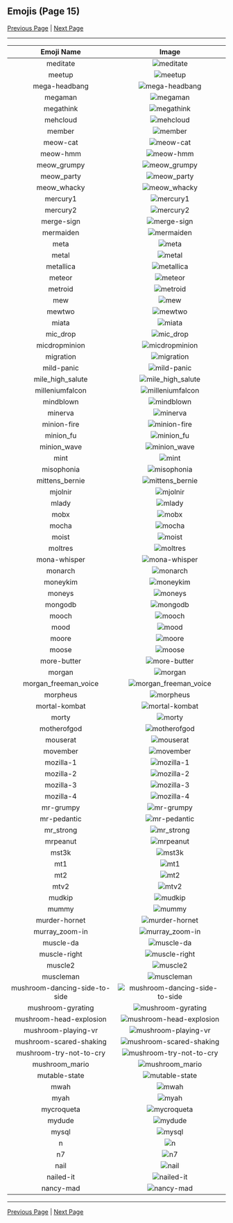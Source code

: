 
  ## Emojis (Page 15)

  [Previous Page](/docs/denverdevs/page-m-0014.md)
   | [Next Page](/docs/denverdevs/page-n-0016.md)

  <hr />

  |Emoji Name|Image|
  | :-: | :-: |
  |meditate| ![meditate](/emojis/denverdevs/meditate.png)|
  |meetup| ![meetup](/emojis/denverdevs/meetup.png)|
  |mega-headbang| ![mega-headbang](/emojis/denverdevs/mega-headbang.gif)|
  |megaman| ![megaman](/emojis/denverdevs/megaman.gif)|
  |megathink| ![megathink](/emojis/denverdevs/megathink.gif)|
  |mehcloud| ![mehcloud](/emojis/denverdevs/mehcloud.png)|
  |member| ![member](/emojis/denverdevs/member.png)|
  |meow-cat| ![meow-cat](/emojis/denverdevs/meow-cat.png)|
  |meow-hmm| ![meow-hmm](/emojis/denverdevs/meow-hmm.gif)|
  |meow_grumpy| ![meow_grumpy](/emojis/denverdevs/meow_grumpy.png)|
  |meow_party| ![meow_party](/emojis/denverdevs/meow_party.gif)|
  |meow_whacky| ![meow_whacky](/emojis/denverdevs/meow_whacky.gif)|
  |mercury1| ![mercury1](/emojis/denverdevs/mercury1.png)|
  |mercury2| ![mercury2](/emojis/denverdevs/mercury2.png)|
  |merge-sign| ![merge-sign](/emojis/denverdevs/merge-sign.png)|
  |mermaiden| ![mermaiden](/emojis/denverdevs/mermaiden.png)|
  |meta| ![meta](/emojis/denverdevs/meta.png)|
  |metal| ![metal](/emojis/denverdevs/metal.png)|
  |metallica| ![metallica](/emojis/denverdevs/metallica.png)|
  |meteor| ![meteor](/emojis/denverdevs/meteor.png)|
  |metroid| ![metroid](/emojis/denverdevs/metroid.gif)|
  |mew| ![mew](/emojis/denverdevs/mew.gif)|
  |mewtwo| ![mewtwo](/emojis/denverdevs/mewtwo.gif)|
  |miata| ![miata](/emojis/denverdevs/miata.png)|
  |mic_drop| ![mic_drop](/emojis/denverdevs/mic_drop.jpg)|
  |micdropminion| ![micdropminion](/emojis/denverdevs/micdropminion.gif)|
  |migration| ![migration](/emojis/denverdevs/migration.gif)|
  |mild-panic| ![mild-panic](/emojis/denverdevs/mild-panic.png)|
  |mile_high_salute| ![mile_high_salute](/emojis/denverdevs/mile_high_salute.png)|
  |milleniumfalcon| ![milleniumfalcon](/emojis/denverdevs/milleniumfalcon.gif)|
  |mindblown| ![mindblown](/emojis/denverdevs/mindblown.gif)|
  |minerva| ![minerva](/emojis/denverdevs/minerva.png)|
  |minion-fire| ![minion-fire](/emojis/denverdevs/minion-fire.jpg)|
  |minion_fu| ![minion_fu](/emojis/denverdevs/minion_fu.png)|
  |minion_wave| ![minion_wave](/emojis/denverdevs/minion_wave.png)|
  |mint| ![mint](/emojis/denverdevs/mint.png)|
  |misophonia| ![misophonia](/emojis/denverdevs/misophonia.gif)|
  |mittens_bernie| ![mittens_bernie](/emojis/denverdevs/mittens_bernie.png)|
  |mjolnir| ![mjolnir](/emojis/denverdevs/mjolnir.png)|
  |mlady| ![mlady](/emojis/denverdevs/mlady.jpg)|
  |mobx| ![mobx](/emojis/denverdevs/mobx.png)|
  |mocha| ![mocha](/emojis/denverdevs/mocha.png)|
  |moist| ![moist](/emojis/denverdevs/moist.png)|
  |moltres| ![moltres](/emojis/denverdevs/moltres.gif)|
  |mona-whisper| ![mona-whisper](/emojis/denverdevs/mona-whisper.gif)|
  |monarch| ![monarch](/emojis/denverdevs/monarch.png)|
  |moneykim| ![moneykim](/emojis/denverdevs/moneykim.gif)|
  |moneys| ![moneys](/emojis/denverdevs/moneys.png)|
  |mongodb| ![mongodb](/emojis/denverdevs/mongodb.png)|
  |mooch| ![mooch](/emojis/denverdevs/mooch.png)|
  |mood| ![mood](/emojis/denverdevs/mood.png)|
  |moore| ![moore](/emojis/denverdevs/moore.gif)|
  |moose| ![moose](/emojis/denverdevs/moose.png)|
  |more-butter| ![more-butter](/emojis/denverdevs/more-butter.png)|
  |morgan| ![morgan](/emojis/denverdevs/morgan.gif)|
  |morgan_freeman_voice| ![morgan_freeman_voice](/emojis/denverdevs/morgan_freeman_voice.png)|
  |morpheus| ![morpheus](/emojis/denverdevs/morpheus.png)|
  |mortal-kombat| ![mortal-kombat](/emojis/denverdevs/mortal-kombat.png)|
  |morty| ![morty](/emojis/denverdevs/morty.jpg)|
  |motherofgod| ![motherofgod](/emojis/denverdevs/motherofgod.gif)|
  |mouserat| ![mouserat](/emojis/denverdevs/mouserat.gif)|
  |movember| ![movember](/emojis/denverdevs/movember.gif)|
  |mozilla-1| ![mozilla-1](/emojis/denverdevs/mozilla-1.png)|
  |mozilla-2| ![mozilla-2](/emojis/denverdevs/mozilla-2.png)|
  |mozilla-3| ![mozilla-3](/emojis/denverdevs/mozilla-3.png)|
  |mozilla-4| ![mozilla-4](/emojis/denverdevs/mozilla-4.png)|
  |mr-grumpy| ![mr-grumpy](/emojis/denverdevs/mr-grumpy.png)|
  |mr-pedantic| ![mr-pedantic](/emojis/denverdevs/mr-pedantic.png)|
  |mr_strong| ![mr_strong](/emojis/denverdevs/mr_strong.png)|
  |mrpeanut| ![mrpeanut](/emojis/denverdevs/mrpeanut.png)|
  |mst3k| ![mst3k](/emojis/denverdevs/mst3k.jpg)|
  |mt1| ![mt1](/emojis/denverdevs/mt1.gif)|
  |mt2| ![mt2](/emojis/denverdevs/mt2.gif)|
  |mtv2| ![mtv2](/emojis/denverdevs/mtv2.png)|
  |mudkip| ![mudkip](/emojis/denverdevs/mudkip.gif)|
  |mummy| ![mummy](/emojis/denverdevs/mummy.gif)|
  |murder-hornet| ![murder-hornet](/emojis/denverdevs/murder-hornet.jpg)|
  |murray_zoom-in| ![murray_zoom-in](/emojis/denverdevs/murray_zoom-in.gif)|
  |muscle-da| ![muscle-da](/emojis/denverdevs/muscle-da.png)|
  |muscle-right| ![muscle-right](/emojis/denverdevs/muscle-right.png)|
  |muscle2| ![muscle2](/emojis/denverdevs/muscle2.jpg)|
  |muscleman| ![muscleman](/emojis/denverdevs/muscleman.gif)|
  |mushroom-dancing-side-to-side| ![mushroom-dancing-side-to-side](/emojis/denverdevs/mushroom-dancing-side-to-side.gif)|
  |mushroom-gyrating| ![mushroom-gyrating](/emojis/denverdevs/mushroom-gyrating.gif)|
  |mushroom-head-explosion| ![mushroom-head-explosion](/emojis/denverdevs/mushroom-head-explosion.gif)|
  |mushroom-playing-vr| ![mushroom-playing-vr](/emojis/denverdevs/mushroom-playing-vr.gif)|
  |mushroom-scared-shaking| ![mushroom-scared-shaking](/emojis/denverdevs/mushroom-scared-shaking.gif)|
  |mushroom-try-not-to-cry| ![mushroom-try-not-to-cry](/emojis/denverdevs/mushroom-try-not-to-cry.gif)|
  |mushroom_mario| ![mushroom_mario](/emojis/denverdevs/mushroom_mario.png)|
  |mutable-state| ![mutable-state](/emojis/denverdevs/mutable-state.gif)|
  |mwah| ![mwah](/emojis/denverdevs/mwah.png)|
  |myah| ![myah](/emojis/denverdevs/myah.png)|
  |mycroqueta| ![mycroqueta](/emojis/denverdevs/mycroqueta.jpg)|
  |mydude| ![mydude](/emojis/denverdevs/mydude.png)|
  |mysql| ![mysql](/emojis/denverdevs/mysql.png)|
  |n| ![n](/emojis/denverdevs/n.jpg)|
  |n7| ![n7](/emojis/denverdevs/n7.jpg)|
  |nail| ![nail](/emojis/denverdevs/nail.png)|
  |nailed-it| ![nailed-it](/emojis/denverdevs/nailed-it.gif)|
  |nancy-mad| ![nancy-mad](/emojis/denverdevs/nancy-mad.png)|

  <hr/>
  
  [Previous Page](/docs/denverdevs/page-m-0014.md)
   | [Next Page](/docs/denverdevs/page-n-0016.md)